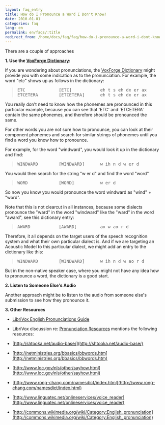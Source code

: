 ```yaml
---
layout: faq_entry
title: How do I Pronounce a Word I Don't Know?
date: 2010-01-01
categories: faq
lang: en
permalink: en/faqs/:title
redirect_from: /home/docs/faq/faq/how-do-i-pronounce-a-word-i-dont-know
---
```

There are a couple of approaches 

**1\. Use the [VoxForge Dictionary](http://www.dev.voxforge.org/projects/SpeechCorpus/browser/Trunk/Lexicon/VoxForge/VoxForgeDict):**

If you are wondering about pronunciations, the [VoxForge Dictionary](http://www.dev.voxforge.org/projects/SpeechCorpus/browser/Trunk/Lexicon/VoxForge/VoxForgeDict) might provide you with some indication as to the pronunciation.  For example, the word "etc" shows up as follows in the dictionary:

> <pre>ETC             [ETC]           eh t s eh dx er ax
> ETCETERA        [ETCETERA]      eh t s eh dx er ax</pre>

You really don't need to know how the phonemes are pronounced in this particular example, because you can see that 'ETC' and 'ETCETERA' contain the same phonemes, and therefore should be pronounced the same.

For other words you are not sure how to pronounce, you can look at their component phonemes and search for similar strings of phonemes until you find a word you know how to pronounce. 

For example, for the word "windward", you would look it up in the dictionary and find:

> <pre>WINDWARD        [WINDWARD]      w ih n d w er d</pre>

You would then search for the string  "w er d" and find the word "word"

> <pre>WORD            [WORD]          w er d </pre>

So now you know you would pronounce the word windward as "wind" + "word". 

Note that this is not clearcut in all instances, because some dialects pronounce the "ward" in the word "windward" like the "ward" in the word "award", see this dictionary entry:

> <pre>AWARD           [AWARD]         ax w ao r d</pre>

Therefore, it all depends on the target users of the speech recognition system and what their own particular dialect is.  And if we are targeting an Acoustic Model to this particular dialect, we might add an entry to the dictionary like this:

> <pre>WINDWARD        [WINDWARD]      w ih n d w ao r d</pre>

But in the non-native speaker case, where you might not have any idea how to pronounce a word, the dictionary is a good start.

**2\. Listen to Someone Else's Audio**

Another approach might be to listen to the audio from someone else's submission to see how they pronounce it. 

**3\. Other Resources**

*   [LibriVox English Pronunciations Guide
    ](http://wiki.librivox.org/index.php/English_Pronunciation_Guides)

*   LibriVox discussion re: [Pronunciation Resources](http://librivox.org/forum/viewtopic.php?t=8151) mentions the following resources:

*   [http://shtooka.net/audio-base/](http://shtooka.net/audio-base/)
*   [http://netministries.org/bbasics/bbwords.htm](http://netministries.org/bbasics/bbwords.htm)
*   [http://www.loc.gov/nls/other/sayhow.html](http://www.loc.gov/nls/other/sayhow.html)
*   [http://www.rong-chang.com/namesdict/index.html](http://www.rong-chang.com/namesdict/index.html)
*   [http://www.linguatec.net/onlineservices/voice_reader](http://www.linguatec.net/onlineservices/voice_reader)
*   [http://commons.wikimedia.org/wiki/Category:English_pronunciation](http://commons.wikimedia.org/wiki/Category:English_pronunciation)
